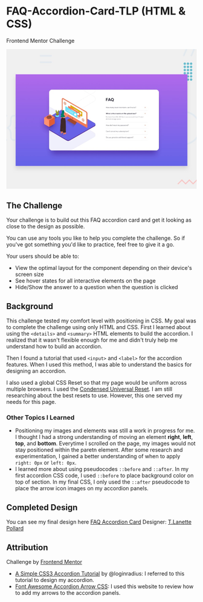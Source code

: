 # FAQ-Accordion-Card-TLP (HTML & CSS)
Frontend Mentor Challenge

![Design preview for the FAQ Accordion Card coding challenge](./design/desktop-preview.jpg)

## The Challenge
Your challenge is to build out this FAQ accordion card and get it looking as close to the design as possible.

You can use any tools you like to help you complete the challenge. So if you've got something you'd like to practice, feel free to give it a go.

Your users should be able to:

- View the optimal layout for the component depending on their device's screen size
- See hover states for all interactive elements on the page
- Hide/Show the answer to a question when the question is clicked

## Background
This challenge tested my comfort level with positioning in CSS. My goal was to complete the challenge using only HTML and CSS. First I learned about using the `<details>` and `<summary>` HTML elements to build the accordion. I realized that it wasn't flexible enough for me and didn't truly help me understand how to build an accordion. 

Then I found a tutorial that used `<input>` and `<label>` for the accordion features. When I used this method, I was able to understand the basics for designing an accordion. 

I also used a global CSS Reset so that my page would be uniform across multiple browsers. I used the  [Condensed Universal Reset](https://perishablepress.com/a-killer-collection-of-global-css-reset-styles/). I am still researching about the best resets to use. However, this one served my needs for this page. 
### Other Topics I Learned
- Positioning my images and elements was still a work in progress for me. I thought I had a strong understanding of moving an element **right**, **left**, **top**, and **bottom**. Everytime I scrolled on the page, my images would not stay positioned within the paretn element. After some research and experimentation, I gained a better understanding of when to apply `right: 0px` or `left: 0px`. 
- I learned more about using  pseudocodes `::before` and `::after`. In my first accordion CSS code, I used `::before` to place background color on top of section. In my final CSS, I only used the `::after` pseudocode to place the arrow icon images on my accordion panels. 
## Completed Design
You can see my final design here [FAQ Accordion Card]()
Designer: [T.Lanette Pollard](https://github.com/TLanetteRose)
## Attribution 
Challenge by [Frontend Mentor](https://www.frontendmentor.io/challenges)
- [A Simple CSS3 Accordion Tutorial](https://perishablepress.com/a-killer-collection-of-global-css-reset-styles/) by @loginradius: I referred to this tutorial to design my accordion.
- [Font Awesome Accordion Arrow CSS](https://supfort.com/font-awesome-accordion-arrow-css): I used this website to review how to add my arrows to the accordion panels. 








